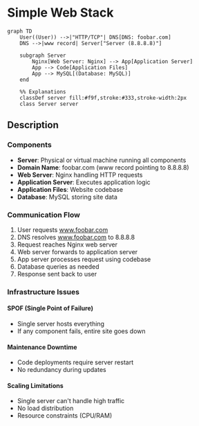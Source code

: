 # Simple Web Stack

```mermaid
graph TD
    User((User)) -->|"HTTP/TCP"| DNS[DNS: foobar.com]
    DNS -->|www record| Server["Server (8.8.8.8)"]

    subgraph Server
        Nginx[Web Server: Nginx] --> App[Application Server]
        App --> Code[Application Files]
        App --> MySQL[(Database: MySQL)]
    end

    %% Explanations
    classDef server fill:#f9f,stroke:#333,stroke-width:2px
    class Server server
```

## Description

### Components
- **Server**: Physical or virtual machine running all components
- **Domain Name**: foobar.com (www record pointing to 8.8.8.8)
- **Web Server**: Nginx handling HTTP requests
- **Application Server**: Executes application logic
- **Application Files**: Website codebase
- **Database**: MySQL storing site data

### Communication Flow
1. User requests www.foobar.com
2. DNS resolves www.foobar.com to 8.8.8.8
3. Request reaches Nginx web server
4. Web server forwards to application server
5. App server processes request using codebase
6. Database queries as needed
7. Response sent back to user

### Infrastructure Issues

#### SPOF (Single Point of Failure)
- Single server hosts everything
- If any component fails, entire site goes down

#### Maintenance Downtime
- Code deployments require server restart
- No redundancy during updates

#### Scaling Limitations
- Single server can't handle high traffic
- No load distribution
- Resource constraints (CPU/RAM)

